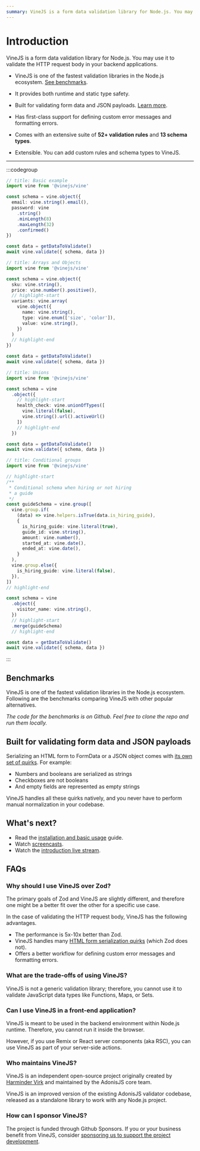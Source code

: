 ```yaml
---
summary: VineJS is a form data validation library for Node.js. You may use it to validate the HTTP request body in your backend applications
---
```


# Introduction

VineJS is a form data validation library for Node.js. You may use it to validate the HTTP request body in your backend applications.

- VineJS is one of the fastest validation libraries in the Node.js ecosystem. [See benchmarks](#benchmarks).

- It provides both runtime and static type safety.

- Built for validating form data and JSON payloads. [Learn more](#built-for-validating-form-data-and-json-payloads).

- Has first-class support for defining custom error messages and formatting errors.

- Comes with an extensive suite of **52+ validation rules** and **13 schema types**.

- Extensible. You can add custom rules and schema types to VineJS.

---

:::codegroup

```ts
// title: Basic example
import vine from '@vinejs/vine'

const schema = vine.object({
  email: vine.string().email(),
  password: vine
    .string()
    .minLength(8)
    .maxLength(32)
    .confirmed()
})

const data = getDataToValidate()
await vine.validate({ schema, data })
```

```ts
// title: Arrays and Objects
import vine from '@vinejs/vine'

const schema = vine.object({
  sku: vine.string(),
  price: vine.number().positive(),
  // highlight-start
  variants: vine.array(
    vine.object({
      name: vine.string(),
      type: vine.enum(['size', 'color']),
      value: vine.string(),
    })
  )
  // highlight-end
})

const data = getDataToValidate()
await vine.validate({ schema, data })
```

```ts
// title: Unions
import vine from '@vinejs/vine'

const schema = vine
  .object({
    // highlight-start
    health_check: vine.unionOfTypes([
      vine.literal(false),
      vine.string().url().activeUrl()
    ])
    // highlight-end
  })

const data = getDataToValidate()
await vine.validate({ schema, data })
```

```ts
// title: Conditional groups
import vine from '@vinejs/vine'

// highlight-start
/**
 * Conditional schema when hiring or not hiring
 * a guide
 */
const guideSchema = vine.group([
  vine.group.if(
    (data) => vine.helpers.isTrue(data.is_hiring_guide),
    {
      is_hiring_guide: vine.literal(true),
      guide_id: vine.string(),
      amount: vine.number(),
      started_at: vine.date(),
      ended_at: vine.date(),
    }
  ),
  vine.group.else({
    is_hiring_guide: vine.literal(false),
  }),
])
// highlight-end

const schema = vine
  .object({
    visitor_name: vine.string(),
  })
  // highlight-start
  .merge(guideSchema)
  // highlight-end

const data = getDataToValidate()
await vine.validate({ schema, data })
```

:::

## Benchmarks

VineJS is one of the fastest validation libraries in the Node.js ecosystem. Following are the benchmarks  comparing VineJS with other popular alternatives.

*The code for the benchmarks is on Github. Feel free to clone the repo and run them locally.*

## Built for validating form data and JSON payloads

Serializing an HTML form to FormData or a ‌JSON object comes with [its own set of quirks](./html_forms_and_surprises.md). For example:

- Numbers and booleans are serialized as strings
- Checkboxes are not booleans
- And empty fields are represented as empty strings

VineJS handles all these quirks natively, and you never have to perform manual normalization in your codebase.

## What's next?

- Read the [installation and basic usage](./getting_started.md) guide.
- Watch [screencasts]().
- Watch the [introduction live stream]().

## FAQs

### Why should I use VineJS over Zod?

The primary goals of Zod and VineJS are slightly different, and therefore one might be a better fit over the other for a specific use case.

In the case of validating the HTTP request body, VineJS has the following advantages.

- The performance is 5x-10x better than Zod.
- VineJS handles many [HTML form serialization quirks](./html_forms_and_surprises.md) (which Zod does not).
- Offers a better workflow for defining custom error messages and formatting errors.

### What are the trade-offs of using VineJS?

VineJS is not a generic validation library; therefore, you cannot use it to validate JavaScript data types like Functions, Maps, or Sets.

### Can I use VineJS in a front-end application?

VineJS is meant to be used in the backend environment within Node.js runtime. Therefore, you cannot run it inside the browser.

However, if you use Remix or React server components (aka RSC), you can use VineJS as part of your server-side actions.

### Who maintains VineJS?

VineJS is an independent open-source project originally created by [Harminder Virk](http://twitter.com/amanvirk1) and maintained by the AdonisJS core team.

VineJS is an improved version of the existing AdonisJS validator codebase, released as a standalone library to work with any Node.js project.

### How can I sponsor VineJS?

The project is funded through Github Sponsors. If you or your business benefit from VineJS, consider [sponsoring us to support the project development](https://github.com/sponsors/thetutlage).

